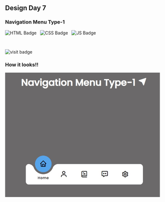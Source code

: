 ## Design Day 7

### Navigation Menu Type-1

![HTML Badge](https://img.shields.io/badge/HTML5-E34F26?style=for-the-badge&logo=html5&logoColor=white) &nbsp; 
![CSS Badge](https://img.shields.io/badge/CSS3-1572B6?style=for-the-badge&logo=css3&logoColor=white) &nbsp;
![JS Badge](https://img.shields.io/badge/JavaScript-323330?style=for-the-badge&logo=javascript&logoColor=F7DF1E) &nbsp;

<br />

![visit badge](https://visitor-badge.glitch.me/badge?page_id=Lakshit-Chiranjiv.web-dev-shorts)


### How it looks!!

![screenshot](https://github.com/Lakshit-Chiranjiv/Web-Dev-Shorts/blob/main/Navigation%20Menu%20type1/assets/sitess.png.jpg)
